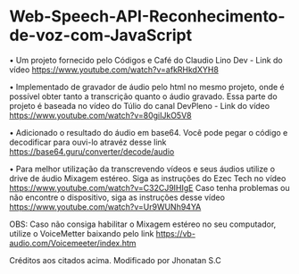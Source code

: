# Web-Speech-API-Reconhecimento-de-voz-com-JavaScript
• Um projeto fornecido pelo Códigos e Café do Claudio Lino Dev - Link do vídeo  https://www.youtube.com/watch?v=afkRHkdXYH8

• Implementado de gravador de áudio pelo html no mesmo projeto, onde é possível obter tanto a transcrição quanto o áudio gravado.
Essa parte do projeto é baseada no vídeo do Túlio do canal DevPleno - Link do vídeo https://www.youtube.com/watch?v=80giIJkO5V8

• Adicionado o resultado do áudio em base64. Você pode pegar o código e decodificar para ouvi-lo atravéz desse link https://base64.guru/converter/decode/audio

• Para melhor utilização da transcrevendo vídeos e seus áudios utilize o drive de áudio Mixagem estéreo. Siga as instruções do 
Ezec Tech no vídeo https://www.youtube.com/watch?v=C32CJ9IHIgE
Caso tenha problemas ou não encontre o dispositivo, siga as instruções desse vídeo https://www.youtube.com/watch?v=Ur9WUNh94YA

OBS: Caso não consiga habilitar o Mixagem estéreo no seu computador, utilize o VoiceMetter baixando pelo link https://vb-audio.com/Voicemeeter/index.htm

Créditos aos citados acima.
Modificado por Jhonatan S.C
